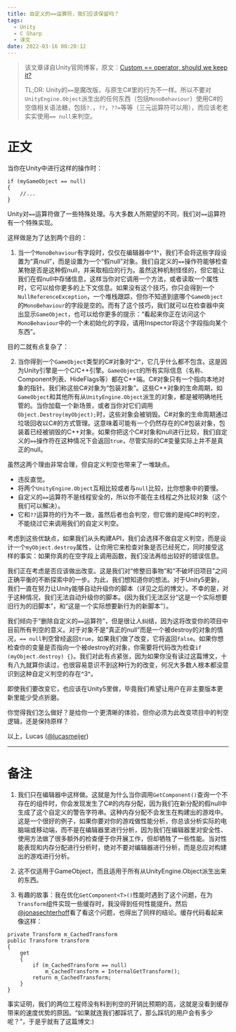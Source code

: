 ```yaml
---
title: 自定义的==运算符，我们应该保留吗？
tags:
  - Unity
  - C Sharp
  - 译文
date: 2022-03-16 00:20:12
---
```



> 该文章译自Unity官网博客，原文：[Custom == operator, should we keep it?](https://blog.unity.com/technology/custom-operator-should-we-keep-it)
> 
> TL;DR: Unity的`==`是魔改版，与原生C#里的行为不一样。所以不要对`UnityEngine.Object`派生出的任何东西（包括`MonoBehaviour`）使用C#的空值相关语法糖，包括`?.`，`??`，`??=`等等（三元运算符可以用），而应该老老实实使用`== null`来判空。

# 正文

当你在Unity中进行这样的操作时：

```CSharp
if (myGameObject == null) 
{
    //...
}
```

Unity对`==`运算符做了一些特殊处理。与大多数人所期望的不同，我们对`==`运算符有一个特殊实现。

这样做是为了达到两个目的：

1. 当一个`MonoBehaviour`有字段时，仅仅在编辑器中^1^，我们不会将这些字段设置为“真null”，而是设置为一个“假null”对象。我们自定义的`==`操作符能够检查某物是否是这种假null，并采取相应的行为。虽然这种机制怪怪的，但它能让我们在假null中存储信息，这样当你对它调用一个方法，或者读取一个属性时，它可以给你更多的上下文信息。如果没有这个技巧，你只会得到一个`NullReferenceException`，一个堆栈跟踪，但你不知道到底哪个`GameObject`的`MonoBehaviour`的字段是空的。而有了这个技巧，我们就可以在检查器中突出显示`GameObject`，也可以给你更多的提示：“看起来你正在访问这个`MonoBehaviour`中的一个未初始化的字段，请用Inspector将这个字段指向某个东西”。

<!-- more -->

目的二就有点复杂了：

2. 当你得到一个`GameObject`类型的C#对象时^2^，它几乎什么都不包含。这是因为Unity引擎是一个C/C++引擎。`GameObject`的所有实际信息（名称、Component列表、HideFlags等）都在C++端。C#对象只有一个指向本地对象的指针。我们称这些C#对象为“包装对象”。这些C++对象的生命周期，如`GameObject`和其他所有从`UnityEngine.Object`派生的对象，都是被明确地托管的。当你加载一个新场景，或者当你对它们调用`Object.Destroy(myObject);`时，这些对象会被销毁。C#对象的生命周期通过垃圾回收以C#的方式管理。这意味着可能有一个仍然存在的C#包装对象，包装着已经被销毁的C++对象。如果你把这个C#对象和null进行比较，我们自定义的`==`操作符在这种情况下会返回`true`，尽管实际的C#变量实际上并不是真正的null。

虽然这两个理由非常合理，但自定义判空也带来了一堆缺点。

- 违反直觉。
- 将两个`UnityEngine.Object`互相比较或者与`null`比较，比你想象中的要慢。
- 自定义的`==`运算符不是线程安全的，所以你不能在主线程之外比较对象（这个我们可以解决）。
- 它和`??`运算符的行为不一致，虽然后者也会判空，但它做的是纯C#的判空，不能绕过它来调用我们的自定义判空。

考虑到这些优缺点，如果我们从头构建API，我们会选择不做自定义判空，而是设计一个`myObject.destroy`属性，让你用它来检查对象是否已经死亡，同时接受这样的事实：如果你真的在空字段上调用函数，我们没法再给出较好的错误信息。

我们正在考虑是否应该做出改变。这是我们对“修整旧事物”和“不破坏旧项目”之间正确平衡的不断探索中的一步。为此，我们想知道你的想法。对于Unity5更新，我们一直在努力让Unity能够自动升级你的脚本（详见之后的博文）。不幸的是，对于这种情况，我们无法自动升级你的脚本。(因为我们无法区分“这是一个实际想要旧行为的旧脚本”，和“这是一个实际想要新行为的新脚本”）。

我们倾向于“删除自定义的`==`运算符”，但是很让人纠结，因为这将改变你的项目中目前所有判空的意义。对于对象不是“真正的null”而是一个被destroy的对象的情况，`== null`判空曾经返回`true`，如果我们做了改变，它将返回`false`。如果你想检查你的变量是否指向一个被destroy的对象，你需要将代码改为检查`if (myObject.destroy) {}`。我们对此有点紧张，因为如果你没有读过这篇博文，十有八九就算你读过，也很容易意识不到这种行为的改变，何况大多数人根本都没意识到这种自定义判空的存在^3^。

即使我们要改变它，也应该在Unity5里做，毕竟我们希望让用户在非主要版本更新里能少受点折磨。

你觉得我们怎么做好？是给你一个更清晰的体验，但你必须为此改变项目中的判空逻辑，还是保持原样？

以上，Lucas ([@lucasmeijer](https://twitter.com/lucasmeijer))

---

# 备注

1. 我们只在编辑器中这样做。这就是为什么当你调用`GetComponent()`查询一个不存在的组件时，你会发现发生了C#的内存分配，因为我们在新分配的假null中生成了这个自定义的警告字符串。这种内存分配不会发生在构建出的游戏中。这是一个很好的例子，如果你要对你的游戏做性能分析，你总该分析实际的电脑端或移动端，而不是在编辑器里进行分析，因为我们在编辑器里对安全性、使用方法做了很多额外的检查便于你开展工作，但却牺牲了一些性能。当对性能表现和内存分配进行分析时，绝对不要对编辑器进行分析，而是总应对构建出的游戏进行分析。

2. 这不仅适用于GameObject，而且适用于所有从UnityEngine.Object派生出来的东西。

3. 有趣的故事：我在优化`GetComponent<T>()`性能时遇到了这个问题，在为`Transform`组件实现一些缓存时，我没得到任何性能提升。然后[@jonasechterhoff](https://twitter.com/jonasechterhoff)看了看这个问题，也得出了同样的结论。缓存代码看起来像这样：

```CSharp
private Transform m_CachedTransform
public Transform transform
{
    get
    {
        if (m_CachedTransform == null)
            m_CachedTransform = InternalGetTransform();
        return m_CachedTransform;
    }
}
```

事实证明，我们的两位工程师没有料到判空的开销比预期的高，这就是没看到缓存带来的速度优势的原因。“如果就连我们都踩坑了，那么踩坑的用户会有多少呢？”，于是乎就有了这篇博文:)

